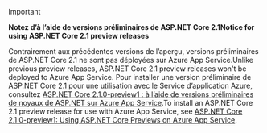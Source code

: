 > [!IMPORTANT]
> <span data-ttu-id="f6c8f-101">**Notez d’à l’aide de versions préliminaires de ASP.NET Core 2.1**</span><span class="sxs-lookup"><span data-stu-id="f6c8f-101">**Notice for using ASP.NET Core 2.1 preview releases**</span></span>
>
> <span data-ttu-id="f6c8f-102">Contrairement aux précédentes versions de l’aperçu, versions préliminaires de ASP.NET Core 2.1 ne sont pas déployées sur Azure App Service.</span><span class="sxs-lookup"><span data-stu-id="f6c8f-102">Unlike previous preview releases, ASP.NET Core 2.1 preview releases won't be deployed to Azure App Service.</span></span> <span data-ttu-id="f6c8f-103">Pour installer une version préliminaire de ASP.NET Core 2.1 pour une utilisation avec le Service d’application Azure, consultez [ASP.NET Core 2.1.0-preview1 : à l’aide de versions préliminaires de noyaux de ASP.NET sur Azure App Service](https://blogs.msdn.microsoft.com/webdev/2018/02/27/asp-net-core-2-1-0-preview1-using-asp-net-core-previews-on-azure-app-service/).</span><span class="sxs-lookup"><span data-stu-id="f6c8f-103">To install an ASP.NET Core 2.1 preview release for use with Azure App Service, see [ASP.NET Core 2.1.0-preview1: Using ASP.NET Core Previews on Azure App Service](https://blogs.msdn.microsoft.com/webdev/2018/02/27/asp-net-core-2-1-0-preview1-using-asp-net-core-previews-on-azure-app-service/).</span></span>
